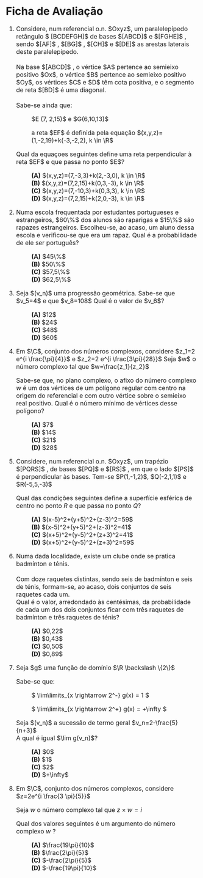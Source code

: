 
</head>
<body>

<h1>Ficha de Avaliação </h2>
<span style="font-size: 16px;">
<ol>
  <li>Considere, num referencial o.n. $Oxyz$, um paralelepípedo retângulo $ [BCDEFGH]$ de bases $[ABCD]$
e $[FGHE]$ , sendo  $[AF]$ , $[BG]$ , $[CH]$ e $[DE]$ as arestas laterais deste paralelepípedo.
 </br>    </br>   
Na base $[ABCD]$ , o vértice $A$ pertence ao semieixo positivo $Ox$, o vértice $B$ pertence ao semieixo
positivo $Oy$, os vértices $C$ e $D$ têm cota positiva, e o segmento de reta $[BD]$ é uma diagonal. </br>    </br>   
Sabe-se ainda que:</li>
  
<p style="margin-left: 40px;">$E (7, 2,15)$ e $G(6,10,13)$
</p>   
<p style="margin-left: 40px;">a reta $EF$ é definida pela equação $(x,y,z)=(1,-2,19)+k(-3,-2,2), k \in \R$
</p>
Qual da equaçoes seguintes define uma reta perpendicular à reta $EF$ e que passa no ponto $E$?

<p style="margin-left: 40px;">
  <strong>(A)</strong> $(x,y,z)=(7,-3,3)+k(2,-3,0), k \in \R$
  </br> <strong>(B)</strong> $(x,y,z)=(7,2,15)+k(0,3,-3), k \in \R$
  </br> <strong>(C)</strong> $(x,y,z)=(7,-10,3)+k(0,3,3), k \in \R$
  </br> <strong>(D)</strong> $(x,y,z)=(7,2,15)+k(2,0,-3), k \in \R$
</p>   
  <li>Numa escola frequentada por estudantes portugueses e estrangeiros, $60\%$ dos alunos são raparigas e
$15\%$ são rapazes estrangeiros.
Escolheu-se, ao acaso, um aluno dessa escola e verificou-se que era um rapaz.
Qual é a probabilidade de ele ser português?</li>

<p style="margin-left: 40px;">
  <strong>(A)</strong> $45\%$ 
  </br> <strong>(B)</strong> $50\%$
  </br> <strong>(C)</strong> $57,5\%$
  </br> <strong>(D)</strong> $62,5\%$
</p>   

<li>Seja $(v_n)$ uma progressão geométrica.
Sabe-se que $v_5=4$ e que $v_8=108$
Qual é o valor de $v_6$?
</li>
<p style="margin-left: 40px;">
  <strong>(A)</strong> $12$ 
  </br> <strong>(B)</strong> $24$
  </br> <strong>(C)</strong> $48$
  </br> <strong>(D)</strong> $60$
</p>   


<li>Em $\C$, conjunto dos números complexos, considere $z_1=2 e^{i \frac{\pi}{4}}$ e $z_2=2 e^{i \frac{3\pi}{28}}$
 Seja $w$ o número complexo tal que $w=\frac{z_1}{z_2}$
  
  Sabe-se que, no plano complexo, o afixo do número complexo $w$ é um dos vértices de um polígono
regular com centro na origem do referencial e com outro vértice sobre o semieixo real positivo.
Qual é o número mínimo de vértices desse polígono?
</li>
<p style="margin-left: 40px;">
  <strong>(A)</strong> $7$ 
  </br> <strong>(B)</strong> $14$
  </br> <strong>(C)</strong> $21$
  </br> <strong>(D)</strong> $28$
</p>   


<li>Considere, num referencial o.n. $Oxyz$, um trapézio $[PQRS]$ , de bases $[PQ]$ e $[RS]$ , em que o lado $[PS]$ é perpendicular às bases.
  Tem-se $P(1,-1,2)$, $Q(-2,1,1)$ e $R(-5,5,-3)$
  
  Qual das condições seguintes define a superfície esférica de centro no ponto $R$ e que passa no
ponto $Q$?
</li>
<p style="margin-left: 40px;">
  <strong>(A)</strong> $(x-5)^2+(y+5)^2+(z-3)^2=59$
  </br> <strong>(B)</strong>  $(x-5)^2+(y+5)^2+(z-3)^2=41$
  </br> <strong>(C)</strong>  $(x+5)^2+(y-5)^2+(z+3)^2=41$
  </br> <strong>(D)</strong>  $(x+5)^2+(y-5)^2+(z+3)^2=59$
</p>   


<li>Numa dada localidade, existe um clube onde se pratica badmínton e ténis. </br></br>
  Com doze raquetes distintas, sendo seis de badmínton e seis de ténis, formam-se, ao acaso, dois
conjuntos de seis raquetes cada um.
   </br> 
Qual é o valor, arredondado às centésimas, da probabilidade de cada um dos dois conjuntos ficar
com três raquetes de badmínton e três raquetes de ténis?
</li>
<p style="margin-left: 40px;">
  <strong>(A)</strong> $0,22$
  </br> <strong>(B)</strong>  $0,43$
  </br> <strong>(C)</strong>  $0,50$
  </br> <strong>(D)</strong>  $0,89$
</p>   

<li>Seja $g$  uma função de domínio $\R \backslash \{2\}$ </br>
  
Sabe-se que:

<p style="margin-left: 40px;">$ \lim\limits_{x \rightarrow 2^-} g(x) = 1   $
</p>   
  <p style="margin-left: 40px;">$ \lim\limits_{x \rightarrow 2^+} g(x) = +\infty   $
</p>   
Seja $(v_n)$ a sucessão de termo geral $v_n=2-\frac{5}{n+3}$
</br>
A qual é igual $\lim g(v_n)$?
</li>
<p style="margin-left: 40px;">
  <strong>(A)</strong> $0$
  </br> <strong>(B)</strong> $1$
  </br> <strong>(C)</strong> $2$
  </br> <strong>(D)</strong> $+\infty$
</p>   

<li>Em $\C$, conjunto dos números complexos, considere $z=2e^{i  \frac{3 \pi}{5}}$
  
  Seja $w$ o número complexo tal que $z \times w = i$
  
  Qual dos valores seguintes é um argumento do número complexo $w$ ?
</li>
<p style="margin-left: 40px;">
  <strong>(A)</strong> $\frac{19\pi}{10}$ 
  </br> <strong>(B)</strong> $\frac{2\pi}{5}$
  </br> <strong>(C)</strong> $-\frac{2\pi}{5}$
  </br> <strong>(D)</strong> $-\frac{19\pi}{10}$
</p>   


</ol></span>
  </div>
</div>

</body>
</html>
